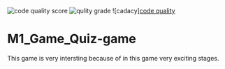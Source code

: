 ![code quality score](https://api.codiga.io/project/30017/score/svg)
![qulity grade](https://api.codiga.io/project/30017/status/svg)
![cadacy][code quality](https://app.codacy.com/gh/satyendra11111/M1_Game_Quiz-game/dashboard)
# M1_Game_Quiz-game
This game is very intersting because of in this game very exciting stages.
